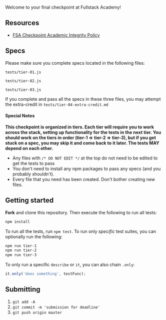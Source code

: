 Welcome to your final checkpoint at Fullstack Academy!

## Resources

* [FSA Checkpoint Academic Integrity Policy](https://gist.github.com/short-matthew-f/2ef877e84d6624626ec4fcc5d899936b)


## Specs

Please make sure you complete specs located in the following files:

`tests/tier-01.js`

`tests/tier-02.js`

`tests/tier-03.js`

If you complete and pass all the specs in these three files, you may attempt the extra-credit in `tests/tier-04-extra-credit.md`

#### Special Notes

**This checkpoint is organized in tiers. Each tier will require you to work across the stack, setting up functionality for the tests in the next tier. You should work on the tiers in order (tier-1 => tier-2 => tier-3), but if you get stuck on a spec, you may skip it and come back to it later. The tests MAY depend on each other.**

- Any files with `/* DO NOT EDIT */` at the top do not need to be edited to get the tests to pass
- You don't need to install any npm packages to pass any specs (and you probably shouldn't).
- Every file that you need has been created. Don't bother creating new files.

## Getting started

**Fork** and clone this repository. Then execute the following to run all tests:

```bash
npm install
```

To run all the tests, run `npm test`. To run only _specific_ test suites, you can optionally run the following:

```bash
npm run tier-1
npm run tier-2
npm run tier-3
```

To only run a specific `describe` or `it`, you can also chain `.only`:

```js
it.only('does something', testFunc);
```

## Submitting

1. `git add -A`
2. `git commit -m 'submission for deadline'`
3. `git push origin master`
